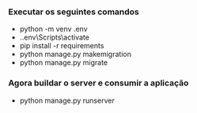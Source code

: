 ### Executar os seguintes comandos

- python -m venv .env
- .\.env\Scripts\activate 
- pip install -r requirements
- python manage.py makemigration
- python manage.py migrate

### Agora buildar o server e consumir a aplicação

- python manage.py runserver